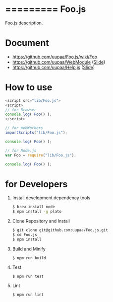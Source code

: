 =========
Foo.js
=========

Foo.js description.

# Document

- https://github.com/uupaa/Foo.js/wiki/Foo
- https://github.com/uupaa/WebModule ([Slide](http://uupaa.github.io/Slide/slide/WebModule/index.html))
- https://github.com/uupaa/Help.js ([Slide](http://uupaa.github.io/Slide/slide/Help.js/index.html))

# How to use

```js
<script src="lib/Foo.js">
<script>
// for Browser
console.log( Foo() );
</script>
```

```js
// for WebWorkers
importScripts("lib/Foo.js");

console.log( Foo() );
```

```js
// for Node.js
var Foo = require("lib/Foo.js");

console.log( Foo() );
```

# for Developers

1. Install development dependency tools

    ```sh
    $ brew install node
    $ npm install -g plato
    ```

2. Clone Repository and Install

    ```sh
    $ git clone git@github.com:uupaa/Foo.js.git
    $ cd Foo.js
    $ npm install
    ```

3. Build and Minify

    `$ npm run build`

4. Test

    `$ npm run test`

5. Lint

    `$ npm run lint`


